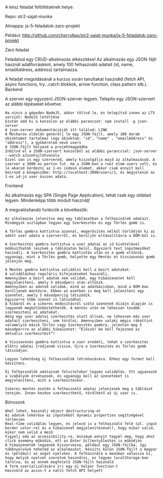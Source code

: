 
A kész feladat feltöltésének helye:

Repo: str2-sajat-munka

Almappa: js-5-feladatok-zaro-projekt

Például: http://github.com/cherryApp/str2-sajat-munka/js-5-feladatok-zaro-projekt


Záró feladat

Feladatod egy CRUD-alkalmazás elkészítése! Az alkalmazás egy JSON-fájlt használ adatforrásként, amely 100 felhasználó adatait (id, name, emailAddress, address) tartalmazza.

A feladat megoldásánál a kurzus során tanultakat használd (fetch API, async functions, try...catch blokkok, arrow function, class pattern stb.).
Backend

A szerver egy egyszerű JSON-szerver legyen.
Telepíts egy JSON-szervert az alábbi lépéseket követve:

    Ha nincs a gépeden NodeJS, akkor töltsd le, és telepítsd innen az LTS verziót: NodeJS letöltése
    Ezután add ki a konzolon az alábbi parancsot: npm install -g json-server
    A json-server dokumentációját itt találod: LINK
    A Mockaroo oldalán generálj le egy JSON-fájlt, amely 100 darab objektumot tartalmaz (egy objektum: "id", "name" , "emailAddress" és "address"), a gyökérelem neve users
    A JSON-fájlt helyezd a projektmappádba
    Indítsd el a JSON-szervert konzolból az alábbi paranccsal: json-server --watch aJsonFajlUtvonala 
    Ezzel van is egy szervered, amely kiszolgálja majd az alkalmazásod. A szerver a 3000-es porton fut. Ha a JSON-ben a root elem users volt, és le akarod kérdezni az 1-es indexű elemet, akkor csak ennyit kell beírnod a böngészőbe: http://localhost:3000/users/1, és megjelenik az 1-es id-jú user összes adata.

Frontend

Az alkalmazás egy SPA (Single Page Application), tehát csak egy oldalad legyen. Mindenképp több modult használj!

A megvalósítandó funkciók a következők:

    Az alkalmazás jelenítse meg egy táblázatban a felhasználók adatait. Mindegyik oszlopban legyen egy Szerkesztés és egy Törlés gomb is.

    A Törlés gombra kattintva azonnal, megerősítés nélkül törlődjön ki az adott user adata a szerverről, és kerüljön eltávolításra a DOM-ból is.

    A Szerkesztés gombra kattintva a user adatai az id kivételével módosíthatók lesznek a táblázaton belül. Egyszerű text inputmezőket használj. A Szerkesztés gombra kattintás után ez a gomb eltűnik, ugyanúgy, mint a Törlés gomb, helyette egy Mentés és Visszavonás gomb jelenjen meg.

    A Mentés gombra kattintva validálni kell a beírt adatokat.
    A validáláshoz reguláris kifejezéseket használj.
    Amennyiben a beírt adatok nem validak, egy hibaüzenetet kell megjeleníteni, amely 5 másodperc után eltűnik.
    Amennyiben az adatok validak, mind az adatbázisban, mind a DOM-ban kerüljenek mentésre. Ebben az esetben is meg kell jeleníteni egy üzenetet, amely 5 másodpercig látszódik.
    Egyszerre több üzenet is látszódhat.
    A hibáról és a sikeres módosításról szóló üzenetek dizájn alapján is legyenek megkülönböztethetők. A mentés után ne lehessen tovább szerkeszteni az adatokat.
    Amíg egy user adatai szerkesztés alatt állnak, ne lehessen más user adatait szerkeszteni, sem törölni. Amennyiben valaki mégis rákattint valamelyik másik Törlés vagy Szerkesztés gombra, jelenlen meg 5 másodpercre az alábbi hibaüzenet: “Először be kell fejezned az aktuális szerkesztést”!

    A Visszavonás gombra kattintva a user eredeti, tehát a szerkesztés előtti adatai íródjanak vissza. Újra a Szerkesztés és Törlés gomb látszódjon.

    Legyen lehetőség új felhasználók létrehozására. Ehhez egy formot kell készíteni.

    Új felhasználók adatainak felvitelekor legyen validálás. Itt ugyanazok a szabályok érvényesek, és ugyanúgy kell az üzeneteket is megjeleníteni, mint a szerkesztéskor.

    Sikeres mentés esetén a felhasználó adatai jelenjenek meg a táblázat tetején. Innen kezdve szerkeszthető, törölhető az új user is.

Bónuszok

    Ahol lehet, használj object destructuring-ot
    Az adatok lekérése az inputokból dynamic properties segítségével történjen
    Real-time validálás legyen, és jelezd is a felhasználó felé (pl. input border color-rel és a hibaüzenet megjelenítésével), hogy mikor valid, mikor nem valid a mező
    Figyelj oda az accessibility-re, minimum annyit tegyél meg, hogy ahol click esemény működik, ott az Enter billentyűleütés is működjön
    A hibaüzenetek legyenek kiszervezve, például egy JSON-fájlba, így többnyelvűvé teheted az alkalmazást. Készíts külön JSON-fájlt a magyar és (például) az angol nyelvhez. A felhasználó a menüben válassza ki, hogy melyik nyelvet szeretné használni, ez legyen localStorage-ban tárolva, és az ennek megfelelő JSON-fájlt használd
    A form szerializálására írj egy új helper function-t
    Használd az axios-t a natív fetch API helyett

